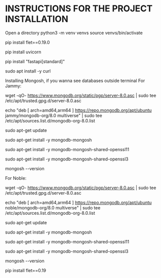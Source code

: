 # INSTRUCTIONS FOR THE PROJECT INSTALLATION
Open a directory
python3 -m venv venvs
source venvs/bin/activate

pip install flet==0.19.0

pip install uvicorn

pip install "fastapi[standard]"

sudo apt install -y curl





Installing Mongosh, if you wanna see databases outside terminal
For Jammy:

wget -qO- https://www.mongodb.org/static/pgp/server-8.0.asc | sudo tee /etc/apt/trusted.gpg.d/server-8.0.asc



echo "deb [ arch=amd64,arm64 ] https://repo.mongodb.org/apt/ubuntu jammy/mongodb-org/8.0 multiverse" | sudo tee /etc/apt/sources.list.d/mongodb-org-8.0.list



sudo apt-get update



sudo apt-get install -y mongodb-mongosh



sudo apt-get install -y mongodb-mongosh-shared-openssl11



sudo apt-get install -y mongodb-mongosh-shared-openssl3



mongosh --version



For Noble:

wget -qO- https://www.mongodb.org/static/pgp/server-8.0.asc | sudo tee /etc/apt/trusted.gpg.d/server-8.0.asc



echo "deb [ arch=amd64,arm64 ] https://repo.mongodb.org/apt/ubuntu noble/mongodb-org/8.0 multiverse" | sudo tee /etc/apt/sources.list.d/mongodb-org-8.0.list



sudo apt-get update



sudo apt-get install -y mongodb-mongosh



sudo apt-get install -y mongodb-mongosh-shared-openssl11



sudo apt-get install -y mongodb-mongosh-shared-openssl3



mongosh --version




pip install flet==0.19

